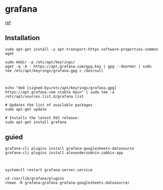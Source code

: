 
# grafana

[ref](https://grafana.com/docs/grafana/latest/setup-grafana/installation/debian/)


## Installation

```
sudo apt-get install -y apt-transport-https software-properties-common wget

sudo mkdir -p /etc/apt/keyrings/
wget -q -O - https://apt.grafana.com/gpg.key | gpg --dearmor | sudo tee /etc/apt/keyrings/grafana.gpg > /dev/null



echo "deb [signed-by=/etc/apt/keyrings/grafana.gpg] https://apt.grafana.com stable main" | sudo tee -a /etc/apt/sources.list.d/grafana.list

# Updates the list of available packages
sudo apt-get update

# Installs the latest OSS release:
sudo apt-get install grafana

```







## guied
```
grafana-cli plugins install grafana-googlesheets-datasource
grafana-cli plugins install alexanderzobnin-zabbix-app



systemctl restart grafana-server.service

cd /var/lib/grafana/plugins
chown -R grafana:grafana grafana-googlesheets-datasource/


```
